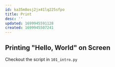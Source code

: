 ```yaml
---
id: ka35m8osj2jx41lq225sfpo
title: Print
desc: ''
updated: 1699945591128
created: 1699945507241
---
```


## Printing "Hello, World" on Screen

Checkout the script in `101_intro.py`
